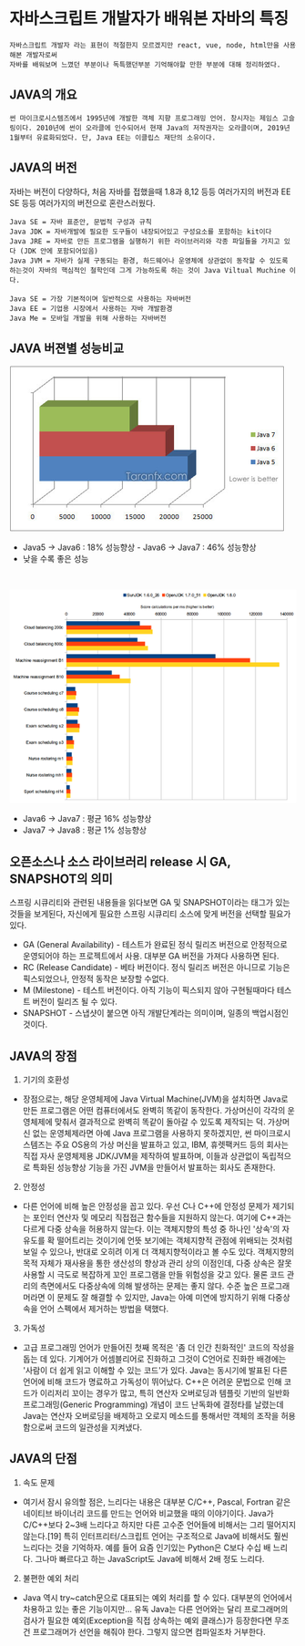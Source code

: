 # 자바스크립트 개발자가 배워본 자바의 특징

```
자바스크립트 개발자 라는 표현이 적절한지 모르겠지만 react, vue, node, html만을 사용해본 개발자로써
자바를 배워보며 느꼈던 부분이나 독특했던부분 기억해야할 만한 부분에 대해 정리하였다.
```

## JAVA의 개요
```
썬 마이크로시스템즈에서 1995년에 개발한 객체 지향 프로그래밍 언어. 창시자는 제임스 고슬링이다. 2010년에 썬이 오라클에 인수되어서 현재 Java의 저작권자는 오라클이며, 2019년 1월부터 유료화되었다. 단, Java EE는 이클립스 재단의 소유이다.
```

## JAVA의 버전

자바는 버전이 다양하다, 처음 자바를 접했을때 1.8과 8,12 등등 여러가지의 버전과 EE SE 등등 여러가지의 버전으로 혼란스러웠다.

```
Java SE = 자바 표준안, 문법적 구성과 규칙
Java JDK = 자바개발에 필요한 도구들이 내장되어있고 구성요소를 포함하는 kit이다
Java JRE = 자바로 만든 프로그램을 실행하기 위한 라이브러리와 각종 파일들을 가지고 있다 (JDK 안에 포함되어있음)
Java JVM = 자바가 실제 구동되는 환경, 하드웨어나 운영체에 상관없이 동작할 수 있도록 하는것이 자바의 핵심적인 철학인데 그게 가능하도록 하는 것이 Java Viltual Muchine 이다.

Java SE = 가장 기본적이며 일반적으로 사용하는 자바버전
Java EE = 기업용 시장에서 사용하는 자바 개발환경
Java Me = 모바일 개발을 위해 사용하는 자바버전
```

## JAVA 버젼별 성능비교
![java 버전별 성능](../images/1.jpg)
- Java5 -> Java6 : 18% 성능향상 - Java6 -> Java7 : 46% 성능향상
- 낮을 수록 좋은 성능

<br>

![java 버전별 성능](../images/2.png)
- Java6 -> Java7 : 평균 16% 성능향상
- Java7 -> Java8 : 평균 1% 성능향상


## 오픈소스나 소스 라이브러리 release 시 GA, SNAPSHOT의 의미
스프링 시큐리티와 관련된 내용들을 읽다보면 GA 및 SNAPSHOT이라는 태그가 있는 것들을 보게된다,
자신에게 필요한 스프링 시큐리티 소스에 맞게 버전을 선택할 필요가 있다.

 - GA (General Availability) - 테스트가 완료된 정식 릴리즈 버전으로 안정적으로 운영되어야 하는 프로젝트에서 사용. 대부분 GA 버전을 가져다 사용하면 된다.
 - RC (Release Candidate) - 베타 버전이다. 정식 릴리즈 버전은 아니므로 기능은 픽스되었으나, 안정적 동작은 보장할 수없다.
 - M (Milestone) - 테스트 버전이다. 아직 기능이 픽스되지 않아 구현될때마다 테스트 버전이 릴리즈 될 수 있다.
 - SNAPSHOT - 스냅샷이 붙으면 아직 개발단계라는 의미이며, 일종의 백업시점인 것이다.
 
## JAVA의 장점
 
1. 기기의 호환성
- 장점으로는, 해당 운영체제에 Java Virtual Machine(JVM)을 설치하면 Java로 만든 프로그램은 어떤 컴퓨터에서도 완벽히 똑같이 동작한다. 가상머신이 각각의 운영체제에 맞춰서 결과적으로 완벽히 똑같이 돌아갈 수 있도록 제작되는 덕. 가상머신 없는 운영체제라면 아예 Java 프로그램을 사용하지 못하겠지만, 썬 마이크로시스템즈는 주요 OS용의 가상 머신을 발표하고 있고, IBM, 휴렛팩커드 등의 회사는 직접 자사 운영체제용 JDK/JVM을 제작하여 발표하며, 이들과 상관없이 독립적으로 특화된 성능향상 기능을 가진 JVM을 만들어서 발표하는 회사도 존재한다.

2. 안정성
- 다른 언어에 비해 높은 안정성을 꼽고 있다. 우선 C나 C++에 안정성 문제가 제기되는 포인터 연산자 및 메모리 직접접근 함수들을 지원하지 않는다. 여기에 C++과는 다르게 다중 상속을 허용하지 않는다. 이는 객체지향의 특성 중 하나인 '상속'의 자유도를 확 떨어트리는 것이기에 언뜻 보기에는 객체지향적 관점에 위배되는 것처럼 보일 수 있으나, 반대로 오히려 이게 더 객체지향적이라고 볼 수도 있다. 객체지향의 목적 자체가 재사용을 통한 생산성의 향상과 관리 상의 이점인데, 다중 상속은 잘못 사용할 시 극도로 복잡하게 꼬인 프로그램을 만들 위험성을 갖고 있다. 물론 코드 관리의 측면에서도 다중상속에 의해 발생하는 문제는 좋지 않다. 수준 높은 프로그래머라면 이 문제도 잘 해결할 수 있지만, Java는 아예 미연에 방지하기 위해 다중상속을 언어 스펙에서 제거하는 방법을 택했다.

3. 가독성
- 고급 프로그래밍 언어가 만들어진 첫째 목적은 '좀 더 인간 친화적인' 코드의 작성을 돕는 데 있다. 기계어가 어셈블리어로 진화하고 그것이 C언어로 진화한 배경에는 '사람이 더 쉽게 읽고 이해할 수 있는 코드'가 있다. Java는 동시기에 발표된 다른 언어에 비해 코드가 명료하고 가독성이 뛰어났다. C++은 어려운 문법으로 인해 코드가 이리저리 꼬이는 경우가 많고, 특히 연산자 오버로딩과 템플릿 기반의 일반화 프로그래밍(Generic Programming) 개념이 코드 난독화에 결정타를 날렸는데 Java는 연산자 오버로딩을 배제하고 오로지 메소드를 통해서만 객체의 조작을 허용함으로써 코드의 일관성을 지켜냈다.
 
## JAVA의 단점

1. 속도 문제
- 여기서 잠시 유의할 점은, 느리다는 내용은 대부분 C/C++, Pascal, Fortran 같은 네이티브 바이너리 코드를 만드는 언어와 비교했을 때의 이야기이다. Java가 C/C++보다 2~3배 느리다고 하지만 다른 고수준 언어들에 비해서는 그리 떨어지지 않는다.[19] 특히 인터프리터/스크립트 언어는 구조적으로 Java에 비해서도 훨씬 느리다는 것을 기억하자. 예를 들어 요즘 인기있는 Python은 C보다 수십 배 느리다. 그나마 빠르다고 하는 JavaScript도 Java에 비해서 2배 정도 느리다.

2. 불편한 예외 처리
- Java 역시 try~catch문으로 대표되는 예외 처리를 할 수 있다. 대부분의 언어에서 차용하고 있는 좋은 기능이지만... 유독 Java는 다른 언어와는 달리 프로그래머의 검사가 필요한 예외(Exception을 직접 상속하는 예외 클래스)가 등장한다면 무조건 프로그래머가 선언을 해줘야 한다. 그렇지 않으면 컴파일조차 거부한다.

